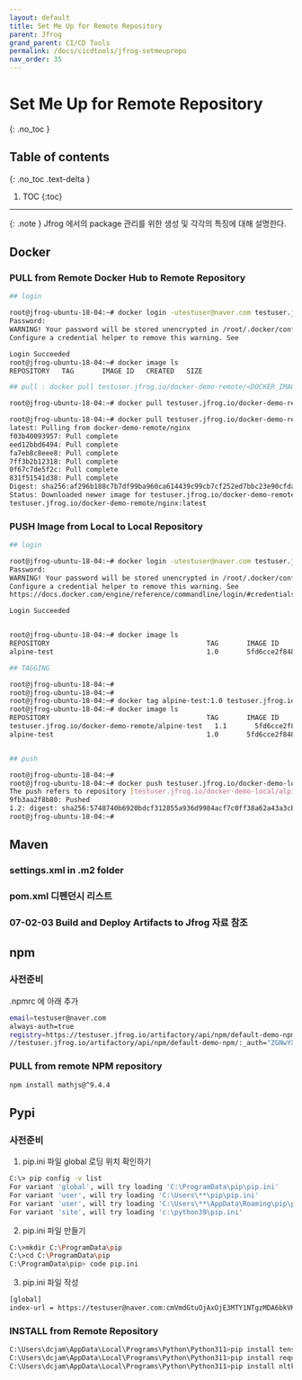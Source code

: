 ```yaml
---
layout: default
title: Set Me Up for Remote Repository
parent: Jfrog
grand_parent: CI/CD Tools 
permalink: /docs/cicdtools/jfrog-setmeuprepo
nav_order: 35
---
```


# Set Me Up for Remote Repository
{: .no_toc }

## Table of contents
{: .no_toc .text-delta }

1. TOC
{:toc}


---


{: .note }
Jfrog 에서의 package 관리를 위한 생성 및 각각의 특징에 대해 설명한다.

## Docker



### PULL from Remote Docker Hub to Remote Repository


```bash
## login

root@jfrog-ubuntu-18-04:~# docker login -utestuser@naver.com testuser.jfrog.io
Password: 
WARNING! Your password will be stored unencrypted in /root/.docker/config.json.
Configure a credential helper to remove this warning. See

Login Succeeded
root@jfrog-ubuntu-18-04:~# docker image ls
REPOSITORY   TAG       IMAGE ID   CREATED   SIZE

## pull : docker pull testuser.jfrog.io/docker-demo-remote/<DOCKER_IMAGE>:<DOCKER_TAG>

root@jfrog-ubuntu-18-04:~# docker pull testuser.jfrog.io/docker-demo-remote/nginx:1.9.5

root@jfrog-ubuntu-18-04:~# docker pull testuser.jfrog.io/docker-demo-remote/nginx:latest
latest: Pulling from docker-demo-remote/nginx
f03b40093957: Pull complete 
eed12bbd6494: Pull complete 
fa7eb8c8eee8: Pull complete 
7ff3b2b12318: Pull complete 
0f67c7de5f2c: Pull complete 
831f51541d38: Pull complete 
Digest: sha256:af296b188c7b7df99ba960ca614439c99cb7cf252ed7bbc23e90cfda59092305
Status: Downloaded newer image for testuser.jfrog.io/docker-demo-remote/nginx:latest
testuser.jfrog.io/docker-demo-remote/nginx:latest
```

### PUSH Image from Local to Local Repository

```bash
## login

root@jfrog-ubuntu-18-04:~# docker login -utestuser@naver.com testuser.jfrog.io
Password: 
WARNING! Your password will be stored unencrypted in /root/.docker/config.json.
Configure a credential helper to remove this warning. See
https://docs.docker.com/engine/reference/commandline/login/#credentials-store

Login Succeeded


root@jfrog-ubuntu-18-04:~# docker image ls
REPOSITORY                                       TAG       IMAGE ID       CREATED          SIZE
alpine-test                                      1.0       5fd6cce2f848   26 minutes ago   5.58MB

## TAGGING

root@jfrog-ubuntu-18-04:~# 
root@jfrog-ubuntu-18-04:~# 
root@jfrog-ubuntu-18-04:~# docker tag alpine-test:1.0 testuser.jfrog.io/docker-demo-local/alpine-test:1.2
root@jfrog-ubuntu-18-04:~# docker image ls
REPOSITORY                                       TAG       IMAGE ID       CREATED          SIZE
testuser.jfrog.io/docker-demo-remote/alpine-test   1.1       5fd6cce2f848   27 minutes ago   5.58MB
alpine-test                                      1.0       5fd6cce2f848   27 minutes ago   5.58MB


## push

root@jfrog-ubuntu-18-04:~# 
root@jfrog-ubuntu-18-04:~# docker push testuser.jfrog.io/docker-demo-local/alpine-test:1.2 
The push refers to repository [testuser.jfrog.io/docker-demo-local/alpine-test]
9fb3aa2f8b80: Pushed 
1.2: digest: sha256:5748740b6920bdcf312855a936d9984acf7c0ff38a62a43a3cbd30275a30fca6 size: 528
root@jfrog-ubuntu-18-04:~# 

```




## Maven

### settings.xml in .m2 folder 

### pom.xml 디펜던시 리스트

### 07-02-03 Build and Deploy Artifacts to Jfrog  자료 참조

## npm

### 사전준비

.npmrc 에 아래 추가

```bash
email=testuser@naver.com
always-auth=true
registry=https://testuser.jfrog.io/artifactory/api/npm/default-demo-npm/
//testuser.jfrog.io/artifactory/api/npm/default-demo-npm/:_auth="ZGNwYXJrODBAbmF2ZXIuY29tOkFQNmpHS2dTaTdrYmtlOVRBcGlLU25UaTFaTA=="
```

### PULL from remote NPM repository

```bash
npm install mathjs@^9.4.4
```

## Pypi

### 사전준비

1. pip.ini 파일 global 로딩 위치 확인하기

```bash
C:\> pip config -v list
For variant 'global', will try loading 'C:\ProgramData\pip\pip.ini'
For variant 'user', will try loading 'C:\Users\**\pip\pip.ini'
For variant 'user', will try loading 'C:\Users\**\AppData\Roaming\pip\pip.ini'
For variant 'site', will try loading 'c:\python39\pip.ini'
```

2. pip.ini 파일 만들기

```bash
C:\>mkdir C:\ProgramData\pip
C:\>cd C:\ProgramData\pip
C:\ProgramData\pip> code pip.ini
```

3. pip.ini 파일 작성

```bash
[global]
index-url = https://testuser@naver.com:cmVmdGtuOjAxOjE3MTY1NTgzMDA6bkVKcEZ0ZVJJSTRPZ1JHdkxiN1FwMFNnWnlB@testuser.jfrog.io/artifactory/api/pypi/default-demo-pypi-remote/simple
```
               

### INSTALL from Remote Repository

```bash
C:\Users\dcjam\AppData\Local\Programs\Python\Python311>pip install tensorflow
C:\Users\dcjam\AppData\Local\Programs\Python\Python311>pip install requests==2.24.0
C:\Users\dcjam\AppData\Local\Programs\Python\Python311>pip install nltk==3.6.7
```
